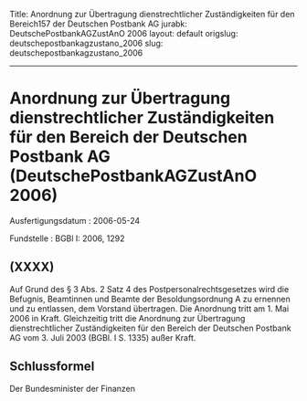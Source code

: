 Title: Anordnung zur Übertragung dienstrechtlicher Zuständigkeiten für den Bereich157
  der Deutschen Postbank AG
jurabk: DeutschePostbankAGZustAnO 2006
layout: default
origslug: deutschepostbankagzustano_2006
slug: deutschepostbankagzustano_2006

---

# Anordnung zur Übertragung dienstrechtlicher Zuständigkeiten für den Bereich der Deutschen Postbank AG (DeutschePostbankAGZustAnO 2006)

Ausfertigungsdatum
:   2006-05-24

Fundstelle
:   BGBl I: 2006, 1292



## (XXXX)

Auf Grund des § 3 Abs. 2 Satz 4 des Postpersonalrechtsgesetzes wird
die Befugnis, Beamtinnen und Beamte der Besoldungsordnung A zu
ernennen und zu entlassen, dem Vorstand übertragen.
Die Anordnung tritt am 1. Mai 2006 in Kraft. Gleichzeitig tritt die
Anordnung zur Übertragung dienstrechtlicher Zuständigkeiten für den
Bereich der Deutschen Postbank AG vom 3. Juli 2003 (BGBl. I S. 1335)
außer Kraft.


## Schlussformel

Der Bundesminister der Finanzen

